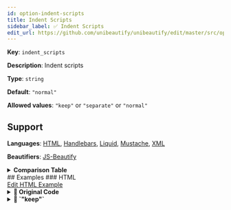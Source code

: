 ```yaml
---
id: option-indent-scripts
title: Indent Scripts
sidebar_label: ✅ Indent Scripts
edit_url: https://github.com/unibeautify/unibeautify/edit/master/src/options.ts
---
```

**Key**: `indent_scripts`

**Description**: Indent scripts

**Type**: `string`

**Default**: `"normal"`

**Allowed values**: `"keep"` or `"separate"` or `"normal"`

## Support
**Languages**: [HTML](/docs/language-html.html), [Handlebars](/docs/language-handlebars.html), [Liquid](/docs/language-liquid.html), [Mustache](/docs/language-mustache.html), [XML](/docs/language-xml.html)

**Beautifiers**: [JS-Beautify](/docs/beautifier-js-beautify.html)

<details><summary><strong>Comparison Table</strong></summary>
| Language | [JS-Beautify](/docs/beautifier-js-beautify.html) |
| --- | --- |
| [HTML](/docs/language-html.html) | &#9989; |
| [Handlebars](/docs/language-handlebars.html) | &#9989; |
| [Liquid](/docs/language-liquid.html) | &#9989; |
| [Mustache](/docs/language-mustache.html) | &#9989; |
| [XML](/docs/language-xml.html) | &#9989; |
</details>
## Examples
### HTML
<div><a class="edit-page-link button" href="https://github.com/unibeautify/website/edit/master/docs/../examples/HTML/indent_scripts.txt" target="_blank">Edit HTML Example</a></div>

<details><summary><strong>🚧 Original Code</strong></summary>
```HTML
<html>

<body>
<script>
console.log("hello world");
</script>
</body>

</html>
```
</details>
<details><summary><strong>🔧 `"keep"`</strong></summary>
Using [JS-Beautify](/docs/beautifier-js-beautify.html) beautifier:
```HTML
<html>

<body>
  <script>
  console.log("hello world");
  </script>
</body>

</html>
```
<details><summary>Configuration</summary>
A `.unibeautify.json` file would look like the following:
```json
{
  "HTML": {
    "indent_size": 2,
    "indent_char": " ",
    "indent_scripts": "keep"
  }
}
```
</details>
<details><summary>Difference from original</summary>
```diff
Index: keep
===================================================================
--- keep	Original
+++ keep	Beautified
@@ -1,9 +1,9 @@
 <html>␊
 ␊
 <body>␊
-<script>␊
-console.log("hello␣world");␊
-</script>␊
+␣␣<script>␊
+␣␣console.log("hello␣world");␊
+␣␣</script>␊
 </body>␊
 ␊
 </html>
\ No newline at end of file

```
</details>
</details>
<details><summary><strong>🔧 `"separate"`</strong></summary>
Using [JS-Beautify](/docs/beautifier-js-beautify.html) beautifier:
```HTML
<html>

<body>
  <script>
console.log("hello world");
  </script>
</body>

</html>
```
<details><summary>Configuration</summary>
A `.unibeautify.json` file would look like the following:
```json
{
  "HTML": {
    "indent_size": 2,
    "indent_char": " ",
    "indent_scripts": "separate"
  }
}
```
</details>
<details><summary>Difference from original</summary>
```diff
Index: separate
===================================================================
--- separate	Original
+++ separate	Beautified
@@ -1,9 +1,9 @@
 <html>␊
 ␊
 <body>␊
-<script>␊
+␣␣<script>␊
 console.log("hello␣world");␊
-</script>␊
+␣␣</script>␊
 </body>␊
 ␊
 </html>
\ No newline at end of file

```
</details>
</details>
<details><summary><strong>🔧 `"normal"`</strong></summary>
Using [JS-Beautify](/docs/beautifier-js-beautify.html) beautifier:
```HTML
<html>

<body>
  <script>
    console.log("hello world");
  </script>
</body>

</html>
```
<details><summary>Configuration</summary>
A `.unibeautify.json` file would look like the following:
```json
{
  "HTML": {
    "indent_size": 2,
    "indent_char": " ",
    "indent_scripts": "normal"
  }
}
```
</details>
<details><summary>Difference from original</summary>
```diff
Index: normal
===================================================================
--- normal	Original
+++ normal	Beautified
@@ -1,9 +1,9 @@
 <html>␊
 ␊
 <body>␊
-<script>␊
-console.log("hello␣world");␊
-</script>␊
+␣␣<script>␊
+␣␣␣␣console.log("hello␣world");␊
+␣␣</script>␊
 </body>␊
 ␊
 </html>
\ No newline at end of file

```
</details>
</details>
### Handlebars
<div><a class="edit-page-link button" href="https://github.com/unibeautify/website/new/master/docs/../examples/Handlebars/new?filename=indent_scripts.txt&value=Type%20Example%20Here" target="_blank">Add Handlebars Example</a></div>

No example found. Please submit a Pull Request!
### Liquid
<div><a class="edit-page-link button" href="https://github.com/unibeautify/website/new/master/docs/../examples/Liquid/new?filename=indent_scripts.txt&value=Type%20Example%20Here" target="_blank">Add Liquid Example</a></div>

No example found. Please submit a Pull Request!
### Mustache
<div><a class="edit-page-link button" href="https://github.com/unibeautify/website/new/master/docs/../examples/Mustache/new?filename=indent_scripts.txt&value=Type%20Example%20Here" target="_blank">Add Mustache Example</a></div>

No example found. Please submit a Pull Request!
### XML
<div><a class="edit-page-link button" href="https://github.com/unibeautify/website/new/master/docs/../examples/XML/new?filename=indent_scripts.txt&value=Type%20Example%20Here" target="_blank">Add XML Example</a></div>

No example found. Please submit a Pull Request!